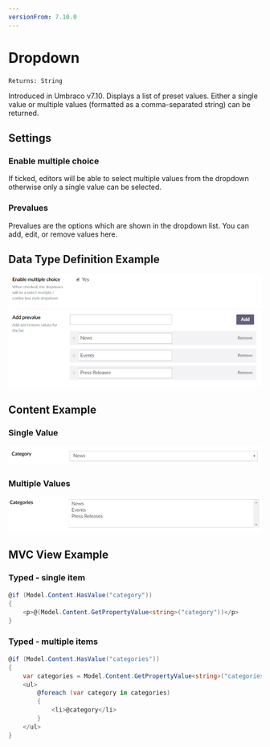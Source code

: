 ```yaml
---
versionFrom: 7.10.0
---
```


# Dropdown

`Returns: String`

Introduced in Umbraco v7.10. Displays a list of preset values. Either a single value or multiple values (formatted as a comma-separated string) can be returned.

## Settings

### Enable multiple choice

If ticked, editors will be able to select multiple values from the dropdown otherwise only a single value can be selected.

### Prevalues

Prevalues are the options which are shown in the dropdown list. You can add, edit, or remove values here.

## Data Type Definition Example

![Dropdown Data Type Definition](images/Dropdown-DataType.png)

## Content Example

### Single Value

![Single dropdown content example](images/DropdownSingle-Content.png)

### Multiple Values

![Multiple dropdown content example](images/DropdownMultiple-Content.png)

## MVC View Example

### Typed - single item

```csharp
@if (Model.Content.HasValue("category"))
{
    <p>@(Model.Content.GetPropertyValue<string>("category"))</p>
}
```

### Typed - multiple items

```csharp
@if (Model.Content.HasValue("categories"))
{
    var categories = Model.Content.GetPropertyValue<string>("categories").Split(',');
    <ul>
        @foreach (var category in categories)
        {
            <li>@category</li>
        }
    </ul>
}
```